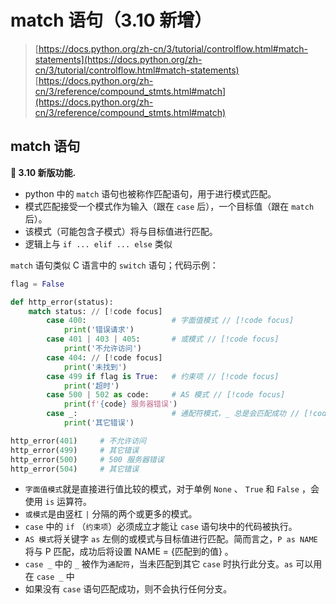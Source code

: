 # match 语句（3.10 新增）

> [https://docs.python.org/zh-cn/3/tutorial/controlflow.html#match-statements](https://docs.python.org/zh-cn/3/tutorial/controlflow.html#match-statements)  
> [https://docs.python.org/zh-cn/3/reference/compound_stmts.html#match](https://docs.python.org/zh-cn/3/reference/compound_stmts.html#match)

## match 语句

**🐍 3.10 新版功能.**

- python 中的 `match` 语句也被称作匹配语句，用于进行模式匹配。  
- 模式匹配接受一个模式作为输入（跟在 `case` 后），一个目标值（跟在 `match` 后）。  
- 该模式（可能包含子模式）将与目标值进行匹配。  
- 逻辑上与 `if ... elif ... else` 类似

`match` 语句类似 C 语言中的 `switch` 语句；代码示例：

```python
flag = False

def http_error(status):
    match status: // [!code focus]
        case 400:                   # 字面值模式 // [!code focus]
            print('错误请求')
        case 401 | 403 | 405:       # 或模式 // [!code focus]
            print('不允许访问')
        case 404: // [!code focus]
            print('未找到')
        case 499 if flag is True:   # 约束项 // [!code focus]
            print('超时')
        case 500 | 502 as code:     # AS 模式 // [!code focus]
            print(f'{code} 服务器错误')
        case _:                     # 通配符模式，_ 总是会匹配成功 // [!code focus]
            print('其它错误')

http_error(401)     # 不允许访问
http_error(499)     # 其它错误
http_error(500)     # 500 服务器错误
http_error(504)     # 其它错误
```

- `字面值模式`就是直接进行值比较的模式，对于单例 `None` 、 `True` 和 `False` ，会使用 `is` 运算符。
- `或模式`是由竖杠 `|` 分隔的两个或更多的模式。
- `case` 中的 `if` （`约束项`）必须成立才能让 `case` 语句块中的代码被执行。
- `AS 模式`将关键字 `as` 左侧的或模式与目标值进行匹配。简而言之，`P as NAME` 将与 P 匹配，成功后将设置 NAME = {匹配到的值} 。
- `case _` 中的 `_` 被作为`通配符`，当未匹配到其它 `case` 时执行此分支。`as` 可以用在 `case _` 中
- 如果没有 `case` 语句匹配成功，则不会执行任何分支。
